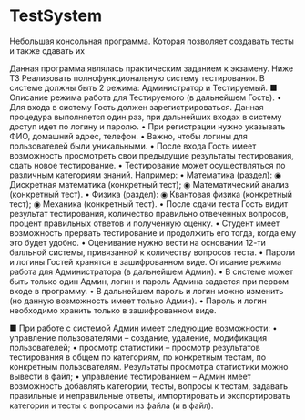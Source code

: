 # TestSystem
Небольшая консольная программа. Которая позволяет создавать тесты и также сдавать их

Данная программа являлась практическим заданием к экзамену. Ниже ТЗ
Реализовать полнофункциональную систему тестирования. В системе должны быть  2 режима: Администратор и Тестируемый. 
■ Описание режима работа для Тестируемого (в дальнейшем Гость). 
• Для входа в систему Гость должен зарегистрироваться. Данная процедура выполняется один раз, при дальнейших входах в систему доступ идет по логину и паролю. 
• При регистрации нужно указывать ФИО, домашний адрес, телефон.
• Важно, чтобы логины для пользователей были уникальными. 
• После входа Гость имеет возможность просмотреть свои предыдущие результаты тестирования, сдать новое тестирование.
• Тестирование может осуществляться по различным категориям знаний. Например: • Математика (раздел):  ◉ Дискретная математика (конкретный тест); ◉ Математический анализ (конкретный тест). • Физика (раздел):    ◉ Квантовая физика (конкретный тест); ◉ Механика (конкретный тест).
 • После сдачи теста Гость видит результат тестирования, количество правильно отвеченных вопросов, процент правильных ответов и полученную оценку. 
 • Студент имеет возможность прервать тестирование и продолжить его тогда, когда ему это будет удобно.
 • Оценивание нужно вести на основании 12-ти балльной системы, привязанной к количеству вопросов теста. 
 • Пароли и логины Гостей хранятся в зашифрованном виде. Описание режима работа для Администратора (в дальнейшем Админ).
 • В системе может быть только один Админ, логин и пароль Админа задается при первом входе в программу. 
 • В дальнейшем пароль и логин можно изменить (но данную возможность имеет только Админ). 
 • Пароль и логин необходимо хранить только в зашифрованном виде. 
 
 ■ При работе с системой Админ имеет следующие возможности: 
 • управление пользователями – создание, удаление, модификация пользователей; 
 • просмотр статистики – просмотр результатов тестирования в общем по категориям, по конкретным тестам, по конкретным пользователям. Результаты просмотра статистики можно вывести в файл;
 • управление тестированием – Админ имеет возможность добавлять категории, тесты, вопросы к тестам, задавать правильные и неправильные ответы, импортировать и экспортировать категории и тесты с вопросами из файла (и в файл).

